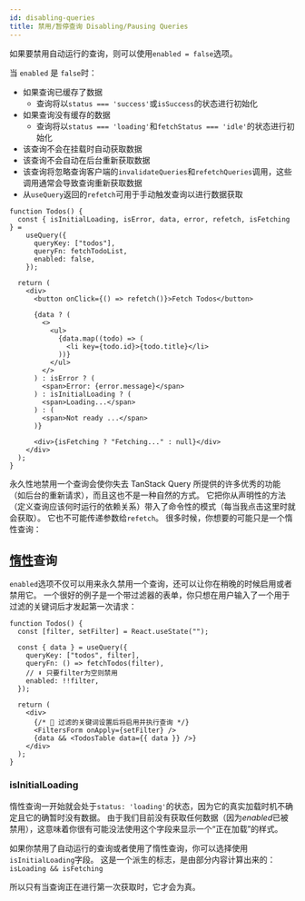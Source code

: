 ```yaml
---
id: disabling-queries
title: 禁用/暂停查询 Disabling/Pausing Queries
---
```


如果要禁用自动运行的查询，则可以使用`enabled = false`选项。

当 `enabled` 是 `false`时：

- 如果查询已缓存了数据
  - 查询将以`status === 'success'`或`isSuccess`的状态进行初始化
- 如果查询没有缓存的数据
  - 查询将以`status === 'loading'`和`fetchStatus === 'idle'`的状态进行初始化
- 该查询不会在挂载时自动获取数据
- 该查询不会自动在后台重新获取数据
- 该查询将忽略查询客户端的`invalidateQueries`和`refetchQueries`调用，这些调用通常会导致查询重新获取数据
- 从`useQuery`返回的`refetch`可用于手动触发查询以进行数据获取

```tsx
function Todos() {
  const { isInitialLoading, isError, data, error, refetch, isFetching } =
    useQuery({
      queryKey: ["todos"],
      queryFn: fetchTodoList,
      enabled: false,
    });

  return (
    <div>
      <button onClick={() => refetch()}>Fetch Todos</button>

      {data ? (
        <>
          <ul>
            {data.map((todo) => (
              <li key={todo.id}>{todo.title}</li>
            ))}
          </ul>
        </>
      ) : isError ? (
        <span>Error: {error.message}</span>
      ) : isInitialLoading ? (
        <span>Loading...</span>
      ) : (
        <span>Not ready ...</span>
      )}

      <div>{isFetching ? "Fetching..." : null}</div>
    </div>
  );
}
```

永久性地禁用一个查询会使你失去 TanStack Query 所提供的许多优秀的功能（如后台的重新请求），而且这也不是一种自然的方式。
它把你从声明性的方法（定义查询应该何时运行的依赖关系）带入了命令性的模式（每当我点击这里时就会获取）。
它也不可能传递参数给`refetch`。
很多时候，你想要的可能只是一个惰性查询：

## [惰性](https://gist.github.com/39eff87048d54dbdb8ea)查询

`enabled`选项不仅可以用来永久禁用一个查询，还可以让你在稍晚的时候启用或者禁用它。
一个很好的例子是一个带过滤器的表单，你只想在用户输入了一个用于过滤的关键词后才发起第一次请求：

```tsx
function Todos() {
  const [filter, setFilter] = React.useState("");

  const { data } = useQuery({
    queryKey: ["todos", filter],
    queryFn: () => fetchTodos(filter),
    // ⬇️ 只要filter为空则禁用
    enabled: !!filter,
  });

  return (
    <div>
      {/* 🚀 过滤的关键词设置后将启用并执行查询 */}
      <FiltersForm onApply={setFilter} />
      {data && <TodosTable data={{ data }} />}
    </div>
  );
}
```

### isInitialLoading

惰性查询一开始就会处于`status: 'loading'`的状态，因为它的真实加载时机不确定且它的确暂时没有数据。
由于我们目前没有获取任何数据（因为*enabled*已被禁用），这意味着你很有可能没法使用这个字段来显示一个“正在加载”的样式。

如果你禁用了自动运行的查询或者使用了惰性查询，你可以选择使用`isInitialLoading`字段。
这是一个派生的标志，是由部分内容计算出来的：`isLoading && isFetching`

所以只有当查询正在进行第一次获取时，它才会为真。
